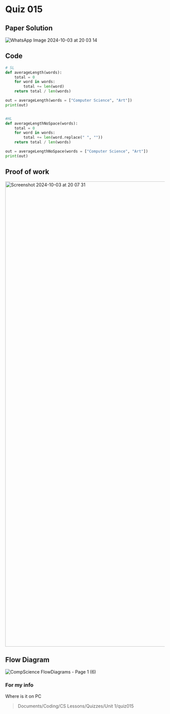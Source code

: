 # Quiz 015

## Paper Solution
![WhatsApp Image 2024-10-03 at 20 03 14](https://github.com/user-attachments/assets/ba0d6f35-61a2-47e4-ab94-428cda3129a1)


## Code
```.py
# SL
def averageLength(words):
    total = 0
    for word in words:
        total += len(word)
    return total / len(words)

out = averageLength(words = ["Computer Science", "Art"])
print(out)


#HL
def averageLengthNoSpace(words):
    total = 0
    for word in words:
        total += len(word.replace(" ", ""))
    return total / len(words)

out = averageLengthNoSpace(words = ["Computer Science", "Art"])
print(out)
```

## Proof of work
<img width="1470" alt="Screenshot 2024-10-03 at 20 07 31" src="https://github.com/user-attachments/assets/881573e0-be82-4f04-b992-ce620f950f3b">

## Flow Diagram
![CompScience FlowDiagrams - Page 1 (6)](https://github.com/user-attachments/assets/841a750a-3b11-4a39-8f96-5eee8e77cd6e)

### For my info
Where is it on PC
>Documents/Coding/CS Lessons/Quizzes/Unit 1/quiz015

